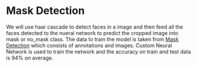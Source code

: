 # Mask Detection

We will use haar cascade to detect faces in a image and then feed all the faces detected to the nueral network to predict the cropped image into mask or no_mask class.
The data to train the model is taken from <a href='https://www.kaggle.com/andrewmvd/face-mask-detection'>Mask Detection</a> which consists of annotations and images. Custom Neural Network is used to train the network and the accuracy on train and test data is 94% on average.
